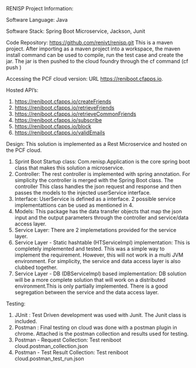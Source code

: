 RENISP Project Information:

Software Language: Java

Software Stack: Spring Boot Microservice, Jackson, Junit

Code Repository: https://github.com/renivt/renisp.git
This is a maven project. After importing as a maven project into a workspace, the maven install command can be used to compile, run the test case and create the jar.
The jar is then pushed to the cloud foundry through the cf command (cf push <appname>)

Accessing the PCF cloud version: 
URL https://reniboot.cfapps.io. 

Hosted API’s:
1)	https://reniboot.cfapps.io/createFriends
2)	https://reniboot.cfapps.io/retrieveFriends
3)  https://reniboot.cfapps.io/retrieveCommonFriends
4)  https://reniboot.cfapps.io/subscribe
5)  https://reniboot.cfapps.io/block
6)  https://reniboot.cfapps.io/validEmails

Design:
This solution is implemented as a Rest Microservice and hosted on the PCF cloud.
1)	Sprint Boot Startup class: Com.renisp.Application is the core spring boot class that makes this solution a microservice.
2)  Controller: The rest controller is implemented with spring annotation. For simplicity the controller is merged with the Spring Boot class. The controller This class handles the json request and response and then passes the models to the injected userService interface.  
3)	Interface: UserService is defined as a interface. 2 possible service implementattions can be used as mentioned in 4.
4)	Models: This package has the data transfer objects that map the json input and the output parameters through the controller and service/data access layer.
5)	Service Layer: There are 2 implemetations provided for the service layer. 
6)	Service Layer - Static hashtable (HTServiceImpl) implementation: This is completely implemented and tested. This was a simple way to implement the requirement. However, this will not work in a multi JVM environment. For simplicity, the service and data access layer is also clubbed together.
7)	Service Layer - DB (DBServiceImpl) based implementation: DB solution will be a more complete solution that will work on a distributed environment.This is only partially implemented. There is a good segregation between the service and the data access layer.

Testing:
1)	JUnit : Test Driven development was used with Junit. The Junit class is included.
2)	Postman : Final testing on cloud was done with a postman plugin in chrome. Attached is the postman collection and results used for testing.
3) 	Postman - Request Collection: Test reniboot cloud.postman_collection.json
4)	Postman - Test Result Collection: Test reniboot cloud.postman_test_run.json
